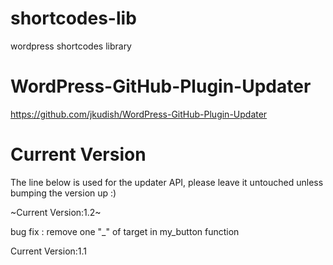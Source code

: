 shortcodes-lib
==============

wordpress shortcodes library

WordPress-GitHub-Plugin-Updater
===============================

https://github.com/jkudish/WordPress-GitHub-Plugin-Updater


Current Version
===============

The line below is used for the updater API, please leave it untouched unless bumping the version up :)

~Current Version:1.2~

bug fix : remove one "_" of target in my_button function

Current Version:1.1
